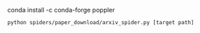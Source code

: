 conda install -c conda-forge poppler 


```
python spiders/paper_download/arxiv_spider.py [target path]
```